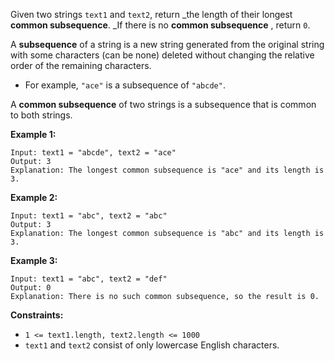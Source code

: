 Given two strings `text1` and `text2`, return _the length of their longest
**common subsequence**. _If there is no **common subsequence** , return `0`.

A **subsequence** of a string is a new string generated from the original
string with some characters (can be none) deleted without changing the
relative order of the remaining characters.

  * For example, `"ace"` is a subsequence of `"abcde"`.

A **common subsequence** of two strings is a subsequence that is common to
both strings.



**Example 1:**

    
    
    Input: text1 = "abcde", text2 = "ace" 
    Output: 3  
    Explanation: The longest common subsequence is "ace" and its length is 3.
    

**Example 2:**

    
    
    Input: text1 = "abc", text2 = "abc"
    Output: 3
    Explanation: The longest common subsequence is "abc" and its length is 3.
    

**Example 3:**

    
    
    Input: text1 = "abc", text2 = "def"
    Output: 0
    Explanation: There is no such common subsequence, so the result is 0.
    



**Constraints:**

  * `1 <= text1.length, text2.length <= 1000`
  * `text1` and `text2` consist of only lowercase English characters.

